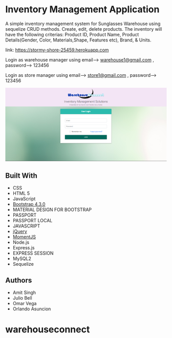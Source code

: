 # Inventory Management Application

A simple inventory management system for Sunglasses Warehouse using sequelize CRUD methods. Create, edit, delete products. The inventory will have the following criterias: Product ID, Product Name, Product Details(Gender, Color, Materials,Shape, Features etc), Brand, & Units.

link: https://stormy-shore-25459.herokuapp.com

Login as warehouse manager using email--> warehouse1@gmail.com , password--> 123456

Login as store manager using email--> store1@gmail.com , password--> 123456


![](/public/assets/image/warehouseConectRepo.PNG)

## Built With

- CSS
- HTML 5
- JavaScript
- [Bootstrap 4.3.0](https://getbootstrap.com/docs/4.3/getting-started/introduction/)
- MATERIAL DESIGN FOR BOOTSTRAP
- PASSPORT
- PASSPORT LOCAL
- JAVASCRIPT
- [jQuery](http://jquery.com/)
- [MomentJS](https://momentjs.com/)
- Node.js
- Express.js
- EXPRESS SESSION
- MySQL2
- Sequelize

## Authors

- Amit Singh
- Julio Bell
- Omar Vega
- Orlando Asuncion

# warehouseconnect
